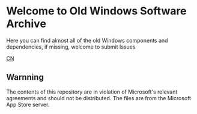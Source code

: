 # Welcome to Old Windows Software Archive 

Here you can find almost all of the old Windows components and dependencies,
if missing, welcome to submit Issues

[CN](https://github.com/mc-yzy15/Old-windows-software-Archive/blob/master/README_CN.md)

## Warnning
The contents of this repository are in violation of Microsoft's relevant agreements and should not be distributed. The files are from the Microsoft App Store server.
